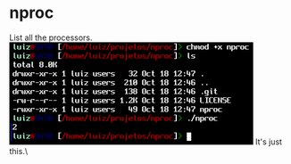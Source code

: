 # nproc
List all the processors.\
![image text](https://github.com/luiztheblues/nproc/blob/main/nproc.sh-demonstration.png)
It's just this.\
